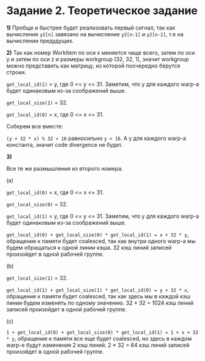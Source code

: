 # Задание 2. Теоретическое задание

**1)** Пробще и быстрее будет реализовать первый сигнал, так как вычисление `y2[n]` завязано на вычисление `y2[n-1]` и `y2[n-2]`, т.е на вычислении предудущих.

**2)** Так как номер WorkItem по оси x меняется чаще всего, затем по оси y и затем по оси z и размеры workgroup (32, 32, 1), значит workgroup можно представить как матрицу, из которой поочередно берутся строки.

`get_local_id(1)` = y, где 0 <= y <= 31. 
Заметим, что y для каждого warp-a будет одинаковым из-за соображений выше.

`get_local_size(1)` = 32.

`get_local_id(0)` = x, где 0 <= x <= 31.

Соберем все вместе:

`(y + 32 * x) % 32 < 16` равносильно `y < 16`. А y для каждого warp-а константа, значит code divergence не будет.

**3)** 

Все те же размышления из второго номера.

(a) 

`get_local_id(0)` = x, где 0 <= x <= 31.

`get_local_size(0)` = 32.

`get_local_id(1)` = y, где 0 <= y <= 31. 
Заметим, что y для каждого warp-a будет одинаковым из-за соображений выше.

`get_local_id(0) + get_local_size(0) * get_local_id(1) = x + 32 * y`, обращение к памяти будет coalesced, так как внутри одного warp-а мы будем обращаться к одной линии кэша. 32 кэш линий записей произойдет в одной рабочей группе.

(b) 

`get_local_size(1)` = 32.

`get_local_id(1) + get_local_size(1) * get_local_id(0) = y + 32 * x`, обращение к памяти будет coalesced, так как здесь мы в каждой кэш линии будем изменять по одному значению. 32 * 32 = 1024 кэш линий записей произойдет в одной рабочей группе.

(c)

`1 + get_local_id(0) + get_local_size(0) * get_local_id(1) = 1 + x + 32 * y`, обращение к памяти все еще будет coalesced, но здесь в каждом warp-е будут изменения 2 кэш линий. 2 * 32 = 64 кэш линий записей произойдет в одной рабочей группе.
